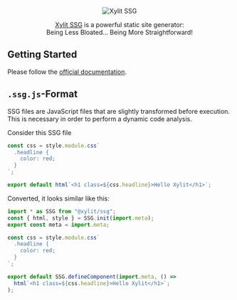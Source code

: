 <div align="center">

![Xylit SSG](https://xylit.dev/_astro/logo.C-IlfLKp_Z24Y88P.svg "Xylit SSG")

[Xylit SSG](https://xylit.dev) is a powerful static site generator:  
Being Less Bloated... Being More Straightforward!

</div>

## Getting Started

Please follow the [official documentation](https://xylit.dev/getting-started/installation-and-setup/).

## `.ssg.js`-Format

SSG files are JavaScript files that are slightly transformed before execution. This is necessary in order to perform a dynamic code analysis.

Consider this SSG file

```js
const css = style.module.css`
  .headline {
    color: red;
  }
`;

export default html`<h1 class=${css.headline}>Hello Xylit</h1>`;
```

Converted, it looks similar like this:

```js
import * as SSG from "@xylit/ssg";
const { html, style } = SSG.init(import.meta);
export const meta = import.meta;

const css = style.module.css`
  .headline {
    color: red;
  }
`;

export default SSG.defineComponent(import.meta, () =>
  html`<h1 class=${css.headline}>Hello Xylit</h1>`;
);
```
